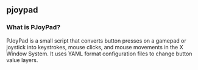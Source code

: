 ## pjoypad

### What is PJoyPad?  

PJoyPad is a small script that converts button presses on a gamepad or joystick into keystrokes, mouse clicks, and mouse movements in the X Window System. It uses YAML format configuration files to change button value layers.
